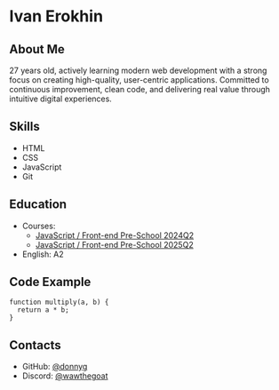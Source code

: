 # Ivan Erokhin

## About Me
27 years old, actively learning modern web development with a strong focus on creating high-quality, user-centric applications. Committed to continuous improvement, clean code, and delivering real value through intuitive digital experiences.

## Skills
* HTML
* CSS
* JavaScript
* Git

## Education
* Courses:
  * [JavaScript / Front-end Pre-School 2024Q2](https://rs.school/courses/javascript-preschool-ru)
  * [JavaScript / Front-end Pre-School 2025Q2](https://rs.school/courses/javascript-preschool-ru)
* English: A2

## Code Example
```
function multiply(a, b) {
  return a * b;
}
```

## Contacts
* GitHub: [@donnyg](https://github.com/donnyg)
* Discord: [@wawthegoat](https://discord.com/users/wawthegoat)

